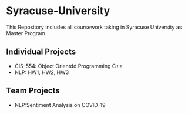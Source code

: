# Syracuse-University
This Repository includes all coursework taking in Syracuse University as Master Program

## Individual Projects
* CIS-554: Object Orientdd Programming C++
* NLP: HW1, HW2, HW3

## Team Projects
* NLP:Sentiment Analysis on COVID-19
